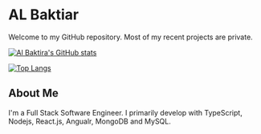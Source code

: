 # AL Baktiar

Welcome to my GitHub repository. Most of my recent projects are private.

[![Al Baktira's GitHub stats](https://github-readme-stats.vercel.app/api?username=abaktiar&show_icons=true&layout=compact&theme=dark)](https://github.com/abaktiar)

[![Top Langs](https://github-readme-stats.vercel.app/api/top-langs/?username=abaktiar&layout=compact&theme=dark)](https://github.com/abaktiar)


## About Me

I'm a Full Stack Software Engineer. I primarily develop with TypeScript, Nodejs, React.js, Angualr, MongoDB and MySQL. 
